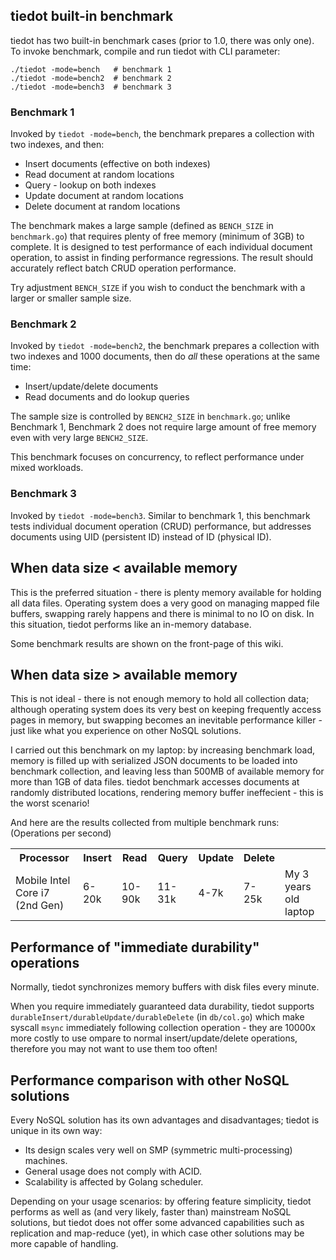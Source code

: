 ## tiedot built-in benchmark

tiedot has two built-in benchmark cases (prior to 1.0, there was only one). To invoke benchmark, compile and run tiedot with CLI parameter:

    ./tiedot -mode=bench   # benchmark 1
    ./tiedot -mode=bench2  # benchmark 2
    ./tiedot -mode=bench3  # benchmark 3

### Benchmark 1

Invoked by `tiedot -mode=bench`, the benchmark prepares a collection with two indexes, and then:

- Insert documents (effective on both indexes)
- Read document at random locations
- Query - lookup on both indexes
- Update document at random locations
- Delete document at random locations

The benchmark makes a large sample (defined as `BENCH_SIZE` in `benchmark.go`) that requires plenty of free memory (minimum of 3GB) to complete. It is designed to test performance of each individual document operation, to assist in finding performance regressions. The result should accurately reflect batch CRUD operation performance.

Try adjustment `BENCH_SIZE` if you wish to conduct the benchmark with a larger or smaller sample size.

### Benchmark 2

Invoked by `tiedot -mode=bench2`, the benchmark prepares a collection with two indexes and 1000 documents, then do *all* these operations at the same time:

- Insert/update/delete documents
- Read documents and do lookup queries

The sample size is controlled by `BENCH2_SIZE` in `benchmark.go`; unlike Benchmark 1, Benchmark 2 does not require large amount of free memory even with very large `BENCH2_SIZE`.

This benchmark focuses on concurrency, to reflect performance under mixed workloads.

### Benchmark 3

Invoked by `tiedot -mode=bench3`. Similar to benchmark 1, this benchmark tests individual document operation (CRUD) performance, but addresses documents using UID (persistent ID) instead of ID (physical ID).

## When data size < available memory

This is the preferred situation - there is plenty memory available for holding all data files. Operating system does a very good on managing mapped file buffers, swapping rarely happens and there is minimal to no IO on disk. In this situation, tiedot performs like an in-memory database.

Some benchmark results are shown on the front-page of this wiki.

## When data size > available memory

This is not ideal - there is not enough memory to hold all collection data; although operating system does its very best on keeping frequently access pages in memory, but swapping becomes an inevitable performance killer - just like what you experience on other NoSQL solutions.

I carried out this benchmark on my laptop: by increasing benchmark load, memory is filled up with serialized JSON documents to be loaded into benchmark collection, and leaving less than 500MB of available memory for more than 1GB of data files. tiedot benchmark accesses documents at randomly distributed locations, rendering memory buffer ineffecient - this is the worst scenario!

And here are the results collected from multiple benchmark runs:
(Operations per second)
<table>
<tr>
  <th>Processor</th>
  <th>Insert</th>
  <th>Read</th>
  <th>Query</th>
  <th>Update</th>
  <th>Delete</th>
  <th></th>
</tr>
<tr>
  <td>Mobile Intel Core i7 (2nd Gen)</td>
  <td>6-20k</td>
  <td>10-90k</td>
  <td>11-31k</td>
  <td>4-7k</td>
  <td>7-25k</td>
  <td>My 3 years old laptop</td>
</tr>
</table>

## Performance of "immediate durability" operations

Normally, tiedot synchronizes memory buffers with disk files every minute.

When you require immediately guaranteed data durability, tiedot supports `durableInsert/durableUpdate/durableDelete` (in `db/col.go`) which make syscall `msync` immediately following collection operation - they are 10000x more costly to use ompare to normal insert/update/delete operations, therefore you may not want to use them too often!

## Performance comparison with other NoSQL solutions

Every NoSQL solution has its own advantages and disadvantages; tiedot is unique in its own way:

- Its design scales very well on SMP (symmetric multi-processing) machines.
- General usage does not comply with ACID.
- Scalability is affected by Golang scheduler.

Depending on your usage scenarios: by offering feature simplicity, tiedot performs as well as (and very likely, faster than) mainstream NoSQL solutions, but tiedot does not offer some advanced capabilities such as replication and map-reduce (yet), in which case other solutions may be more capable of handling.